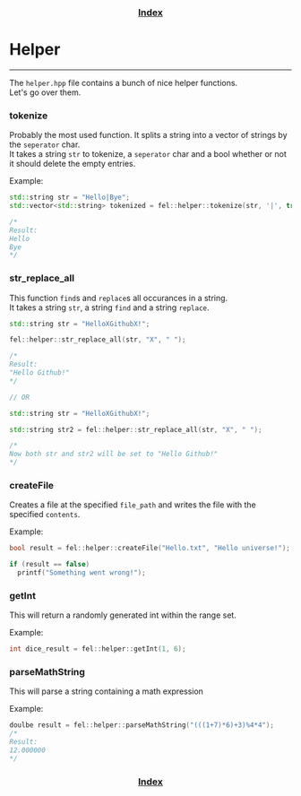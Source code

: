 <h3 align="center"><a href="index">Index</a></h3>

# Helper
-----

The `helper.hpp` file contains a bunch of nice helper functions.  
Let's go over them.

### tokenize
Probably the most used function. It splits a string into a vector of strings by the `seperator` char.  
It takes a string `str` to tokenize, a `seperator` char and a bool whether or not it should delete the empty entries.

Example:
```cpp
std::string str = "Hello|Bye";
std::vector<std::string> tokenized = fel::helper::tokenize(str, '|', true);

/*
Result:
Hello
Bye
*/
```

### str_replace_all
This function `find`s and `replace`s all occurances in a string.  
It takes a string `str`, a string `find` and a string `replace`.

```cpp
std::string str = "HelloXGithubX!";

fel::helper::str_replace_all(str, "X", " ");

/*
Result:
"Hello Github!"
*/

// OR

std::string str = "HelloXGithubX!";

std::string str2 = fel::helper::str_replace_all(str, "X", " ");

/*
Now both str and str2 will be set to "Hello Github!"
*/
```

### createFile
Creates a file at the specified `file_path` and writes the file with the specified `contents`.  

Example:
```cpp
bool result = fel::helper::createFile("Hello.txt", "Hello universe!");

if (result == false)
  printf("Something went wrong!");
```

### getInt
This will return a randomly generated int within the range set.

Example:
```cpp
int dice_result = fel::helper::getInt(1, 6);
```

### parseMathString
This will parse a string containing a math expression

Example:
```cpp
doulbe result = fel::helper::parseMathString("(((1+7)*6)+3)%4*4");
/*
Result:
12.000000
*/
```

<h3 align="center"><a href="index">Index</a></h3>
